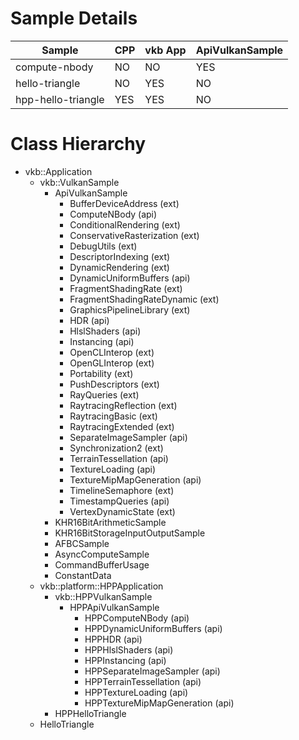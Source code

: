 # Sample Details

|Sample|CPP|vkb App|ApiVulkanSample|
|---|---|---|---|
|compute-nbody|NO|NO|YES|
|hello-triangle|NO|YES|NO|
|hpp-hello-triangle|YES|YES|NO|

# Class Hierarchy

* vkb::Application
	* vkb::VulkanSample
		* ApiVulkanSample
			* BufferDeviceAddress (ext)
			* ComputeNBody (api)
			* ConditionalRendering (ext)
			* ConservativeRasterization (ext)
			* DebugUtils (ext)
			* DescriptorIndexing (ext)
			* DynamicRendering (ext)
			* DynamicUniformBuffers (api)
			* FragmentShadingRate (ext)
			* FragmentShadingRateDynamic (ext)
			* GraphicsPipelineLibrary (ext)
			* HDR (api)
			* HlslShaders (api)
			* Instancing (api)
			* OpenCLInterop (ext)
			* OpenGLInterop (ext)
			* Portability (ext)
			* PushDescriptors (ext)
			* RayQueries (ext)
			* RaytracingReflection (ext)
			* RaytracingBasic (ext)
			* RaytracingExtended (ext)
			* SeparateImageSampler (api)
			* Synchronization2 (ext)
			* TerrainTessellation (api)
			* TextureLoading (api)
			* TextureMipMapGeneration (api)
			* TimelineSemaphore (ext)
			* TimestampQueries (api)
			* VertexDynamicState (ext)
		* KHR16BitArithmeticSample
		* KHR16BitStorageInputOutputSample
		* AFBCSample
		* AsyncComputeSample
		* CommandBufferUsage
		* ConstantData
	* vkb::platform::HPPApplication
		* vkb::HPPVulkanSample
			* HPPApiVulkanSample
				* HPPComputeNBody (api)
				* HPPDynamicUniformBuffers (api)
				* HPPHDR (api)
				* HPPHlslShaders (api)
				* HPPInstancing (api)
				* HPPSeparateImageSampler (api)
				* HPPTerrainTessellation (api)
				* HPPTextureLoading (api)
				* HPPTextureMipMapGeneration (api)
		* HPPHelloTriangle
	* HelloTriangle
